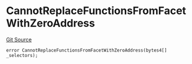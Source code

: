 # CannotReplaceFunctionsFromFacetWithZeroAddress
[Git Source](https://github.com/thrackle-io/rules-engine/blob/8e8136863cc533050498938ef97f694c7b6600c3/src/client/token/handler/diamond/HandlerDiamondLib.sol)


```solidity
error CannotReplaceFunctionsFromFacetWithZeroAddress(bytes4[] _selectors);
```

